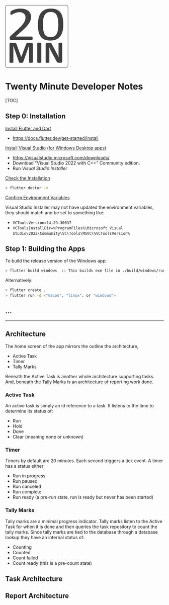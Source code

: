 ![Twenty Minute](BuildResources/icons/20min_logo.png "Twenty Minute")

# Twenty Minute Developer Notes

[TOC]

## Step 0: Installation 

 <u>Install Flutter and Dart</u>

- https://docs.flutter.dev/get-started/install

<u>Install Visual Studio (for Windows Desktop apps)</u>

- https://visualstudio.microsoft.com/downloads/ 
- Download "Visual Studio 2022 with C++" Community edition.
- Run *Visual Studio Installer*

<u>Check the Installation</u>

```bash
> flutter doctor -v
```

<u>Confirm Environment Variables</u>

Visual Studio Installer may not have updated the environment variables, they should match and be set to something like:

- `VCToolsVersion=14.29.30037`
- `VCToolsInstallDir=%ProgramFiles%\Microsoft Visual Studio\2022\Community\VC\Tools\MSVC\%VCToolsVersion%`

## Step 1: Building the Apps

To build the release version of the Windows app:

```bash
> flutter build windows  :: This builds exe file in ./build/windows/runner/Release/ directory
```

Alternatively:

```bash
> flutter create .
> flutter run -d <"macos", "linux", or "windows"> 
```

## …



---

## Architecture

The home screen of the app mirrors the outline the architecture,

- Active Task
- Timer
- Tally Marks

Beneath the Active Task is another whole architecture supporting tasks. And, beneath the Tally Marks is an architecture of reporting work done.

### Active Task

An active task is simply an id reference to a task. It listens to the time to determine its status of: 

- Run
- Hold
- Done
- Clear (meaning none or unknown)

### Timer

Timers by default are 20 minutes. Each second triggers a tick event. A timer has a status either:

- Run in progress
- Run paused
- Run canceled
- Run complete
- Run ready (a pre-run state, run is ready but never has been started)

### Tally Marks

Tally marks are a minimal progress indicator. Tally marks listen to the Active Task for when it is done and then queries the task repository to count the tally marks. Since tally marks are tied to the database through a database lookup they have an internal status of:

- Counting
- Counted
- Count failed
- Count ready (this is a pre-count state)

## Task Architecture



## Report Architecture
